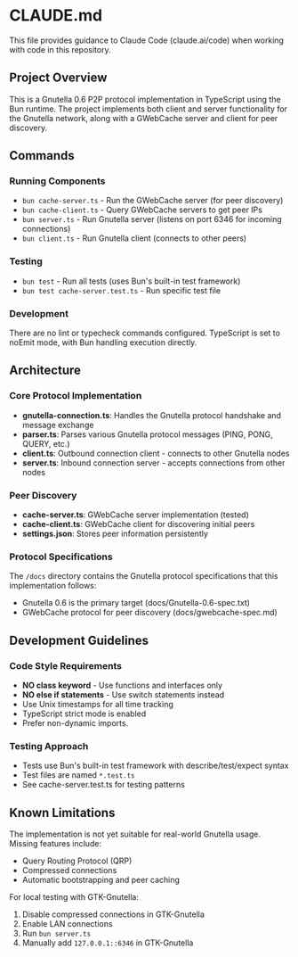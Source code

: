 # CLAUDE.md

This file provides guidance to Claude Code (claude.ai/code) when working with code in this repository.

## Project Overview

This is a Gnutella 0.6 P2P protocol implementation in TypeScript using the Bun runtime. The project implements both client and server functionality for the Gnutella network, along with a GWebCache server and client for peer discovery.

## Commands

### Running Components

- `bun cache-server.ts` - Run the GWebCache server (for peer discovery)
- `bun cache-client.ts` - Query GWebCache servers to get peer IPs
- `bun server.ts` - Run Gnutella server (listens on port 6346 for incoming connections)
- `bun client.ts` - Run Gnutella client (connects to other peers)

### Testing

- `bun test` - Run all tests (uses Bun's built-in test framework)
- `bun test cache-server.test.ts` - Run specific test file

### Development

There are no lint or typecheck commands configured. TypeScript is set to noEmit mode, with Bun handling execution directly.

## Architecture

### Core Protocol Implementation

- **gnutella-connection.ts**: Handles the Gnutella protocol handshake and message exchange
- **parser.ts**: Parses various Gnutella protocol messages (PING, PONG, QUERY, etc.)
- **client.ts**: Outbound connection client - connects to other Gnutella nodes
- **server.ts**: Inbound connection server - accepts connections from other nodes

### Peer Discovery

- **cache-server.ts**: GWebCache server implementation (tested)
- **cache-client.ts**: GWebCache client for discovering initial peers
- **settings.json**: Stores peer information persistently

### Protocol Specifications

The `/docs` directory contains the Gnutella protocol specifications that this implementation follows:

- Gnutella 0.6 is the primary target (docs/Gnutella-0.6-spec.txt)
- GWebCache protocol for peer discovery (docs/gwebcache-spec.md)

## Development Guidelines

### Code Style Requirements

- **NO class keyword** - Use functions and interfaces only
- **NO else if statements** - Use switch statements instead
- Use Unix timestamps for all time tracking
- TypeScript strict mode is enabled
- Prefer non-dynamic imports.

### Testing Approach

- Tests use Bun's built-in test framework with describe/test/expect syntax
- Test files are named `*.test.ts`
- See cache-server.test.ts for testing patterns

## Known Limitations

The implementation is not yet suitable for real-world Gnutella usage. Missing features include:

- Query Routing Protocol (QRP)
- Compressed connections
- Automatic bootstrapping and peer caching

For local testing with GTK-Gnutella:

1. Disable compressed connections in GTK-Gnutella
2. Enable LAN connections
3. Run `bun server.ts`
4. Manually add `127.0.0.1::6346` in GTK-Gnutella
